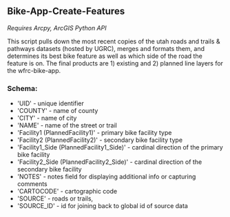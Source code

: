 ## Bike-App-Create-Features

*Requires Arcpy, ArcGIS Python API*

This script pulls down the most recent copies of the utah roads and 
trails & pathways datasets (hosted by UGRC), merges and formats them, 
and determines its best bike feature as well as which side of the 
road the feature is on. The final products are 1) existing and 
2) planned line layers for the wfrc-bike-app.

### Schema:
- 'UID' - unique identifier
- 'COUNTY' - name of county
- 'CITY' - name of city
- 'NAME' - name of the street or trail
- 'Facility1 (PlannedFacility1)'  - primary bike facility type
- 'Facility2 (PlannedFacility2)' - secondary bike facility type
- 'Facility1_Side (PlannedFacility1_Side)' - cardinal direction of the primary bike facility
- 'Facility2_Side (PlannedFacility2_Side)' - cardinal direction of the secondary bike facility
- 'NOTES' - notes field for displaying additional info or capturing comments
- 'CARTOCODE' - cartographic code
- 'SOURCE' - roads or trails,
- 'SOURCE_ID' - id for joining back to global id of source data
